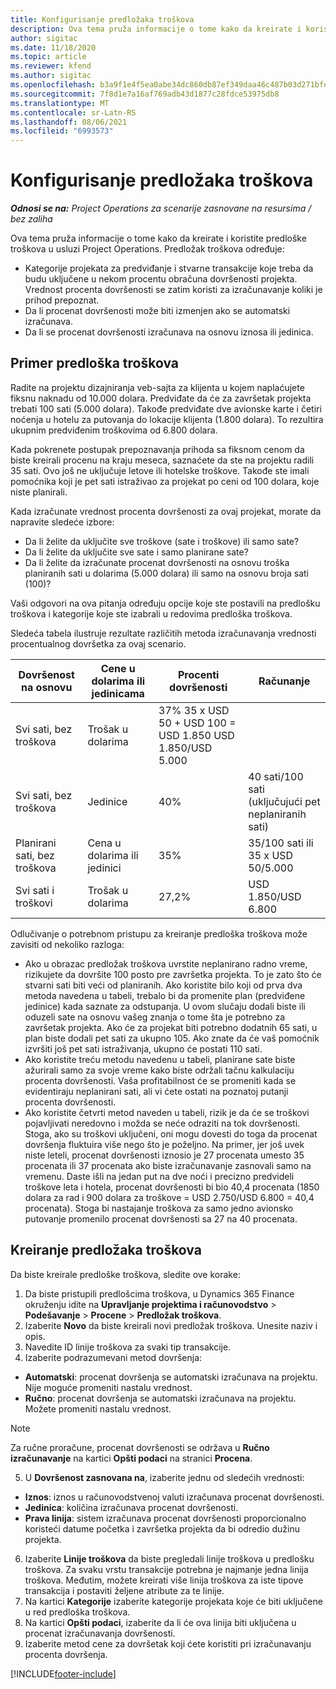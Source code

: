 ```yaml
---
title: Konfigurisanje predložaka troškova
description: Ova tema pruža informacije o tome kako da kreirate i koristite predloške troškova u usluzi Project Operations.
author: sigitac
ms.date: 11/18/2020
ms.topic: article
ms.reviewer: kfend
ms.author: sigitac
ms.openlocfilehash: b3a9f1e4f5ea0abe34dc860db87ef349daa46c487b03d271bfe207868c521f39
ms.sourcegitcommit: 7f8d1e7a16af769adb43d1877c28fdce53975db8
ms.translationtype: MT
ms.contentlocale: sr-Latn-RS
ms.lasthandoff: 08/06/2021
ms.locfileid: "6993573"
---
```

# <a name="set-up-cost-templates"></a>Konfigurisanje predložaka troškova

_**Odnosi se na:** Project Operations za scenarije zasnovane na resursima / bez zaliha_


Ova tema pruža informacije o tome kako da kreirate i koristite predloške troškova u usluzi Project Operations. Predložak troškova određuje:

- Kategorije projekata za predviđanje i stvarne transakcije koje treba da budu uključene u nekom procentu obračuna dovršenosti projekta. Vrednost procenta dovršenosti se zatim koristi za izračunavanje koliki je prihod prepoznat.
- Da li procenat dovršenosti može biti izmenjen ako se automatski izračunava.
- Da li se procenat dovršenosti izračunava na osnovu iznosa ili jedinica.

## <a name="cost-template-example"></a>Primer predloška troškova

Radite na projektu dizajniranja veb-sajta za klijenta u kojem naplaćujete fiksnu naknadu od 10.000 dolara. Predviđate da će za završetak projekta trebati 100 sati (5.000 dolara). Takođe predviđate dve avionske karte i četiri noćenja u hotelu za putovanja do lokacije klijenta (1.800 dolara). To rezultira ukupnim predviđenim troškovima od 6.800 dolara.

Kada pokrenete postupak prepoznavanja prihoda sa fiksnom cenom da biste kreirali procenu na kraju meseca, saznaćete da ste na projektu radili 35 sati. Ovo još ne uključuje letove ili hotelske troškove. Takođe ste imali pomoćnika koji je pet sati istraživao za projekat po ceni od 100 dolara, koje niste planirali.

Kada izračunate vrednost procenta dovršenosti za ovaj projekat, morate da napravite sledeće izbore:

- Da li želite da uključite sve troškove (sate i troškove) ili samo sate?
- Da li želite da uključite sve sate i samo planirane sate?
- Da li želite da izračunate procenat dovršenosti na osnovu troška planiranih sati u dolarima (5.000 dolara) ili samo na osnovu broja sati (100)?

Vaši odgovori na ova pitanja određuju opcije koje ste postavili na predlošku troškova i kategorije koje ste izabrali u redovima predloška troškova.

Sledeća tabela ilustruje rezultate različitih metoda izračunavanja vrednosti procentualnog dovršetka za ovaj scenario.

| Dovršenost na osnovu | Cene u dolarima ili jedinicama | Procenti dovršenosti | Računanje |
| --- | --- | --- | --- |
| Svi sati, bez troškova | Trošak u dolarima | 37% 35 x USD 50 + USD 100 = USD 1.850 USD 1.850/USD 5.000 |
| Svi sati, bez troškova | Jedinice | 40% | 40 sati/100 sati (uključujući pet neplaniranih sati) |
| Planirani sati, bez troškova | Cena u dolarima ili jedinici | 35% | 35/100 sati ili 35 x USD 50/5.000 |
| Svi sati i troškovi | Trošak u dolarima | 27,2% | USD 1.850/USD 6.800 |

Odlučivanje o potrebnom pristupu za kreiranje predloška troškova može zavisiti od nekoliko razloga:

- Ako u obrazac predložak troškova uvrstite neplanirano radno vreme, rizikujete da dovršite 100 posto pre završetka projekta. To je zato što će stvarni sati biti veći od planiranih. Ako koristite bilo koji od prva dva metoda navedena u tabeli, trebalo bi da promenite plan (predviđene jedinice) kada saznate za odstupanja. U ovom slučaju dodali biste ili oduzeli sate na osnovu vašeg znanja o tome šta je potrebno za završetak projekta. Ako će za projekat biti potrebno dodatnih 65 sati, u plan biste dodali pet sati za ukupno 105. Ako znate da će vaš pomoćnik izvršiti još pet sati istraživanja, ukupno će postati 110 sati.
- Ako koristite treću metodu navedenu u tabeli, planirane sate biste ažurirali samo za svoje vreme kako biste održali tačnu kalkulaciju procenta dovršenosti. Vaša profitabilnost će se promeniti kada se evidentiraju neplanirani sati, ali vi ćete ostati na poznatoj putanji procenta dovršenosti.
- Ako koristite četvrti metod naveden u tabeli, rizik je da će se troškovi pojavljivati neredovno i možda se neće odraziti na tok dovršenosti. Stoga, ako su troškovi uključeni, oni mogu dovesti do toga da procenat dovršenja fluktuira više nego što je poželjno. Na primer, jer još uvek niste leteli, procenat dovršenosti iznosio je 27 procenata umesto 35 procenata ili 37 procenata ako biste izračunavanje zasnovali samo na vremenu. Daste išli na jedan put na dve noći i precizno predvideli troškove leta i hotela, procenat dovršenosti bi bio 40,4 procenata (1850 dolara za rad i 900 dolara za troškove = USD 2.750/USD 6.800 = 40,4 procenata). Stoga bi nastajanje troškova za samo jedno avionsko putovanje promenilo procenat dovršenosti sa 27 na 40 procenata.

## <a name="create-cost-templates"></a>Kreiranje predložaka troškova
Da biste kreirale predloške troškova, sledite ove korake:

1. Da biste pristupili predlošcima troškova, u Dynamics 365 Finance okruženju idite na **Upravljanje projektima i računovodstvo** > **Podešavanje** > **Procene** > **Predložak troškova**.
2. Izaberite **Novo** da biste kreirali novi predložak troškova. Unesite naziv i opis.
3. Navedite ID linije troškova za svaki tip transakcije.
4. Izaberite podrazumevani metod dovršenja:

  - **Automatski**: procenat dovršenja se automatski izračunava na projektu. Nije moguće promeniti nastalu vrednost.
  - **Ručno**: procenat dovršenja se automatski izračunava na projektu. Možete promeniti nastalu vrednost.

  > [!NOTE]
  > Za ručne proračune, procenat dovršenosti se održava u **Ručno izračunavanje** na kartici **Opšti podaci** na stranici **Procena**.

5. U **Dovršenost zasnovana na**, izaberite jednu od sledećih vrednosti:

  - **Iznos**: iznos u računovodstvenoj valuti izračunava procenat dovršenosti.
  - **Jedinica**: količina izračunava procenat dovršenosti.
  - **Prava linija**: sistem izračunava procenat dovršenosti proporcionalno koristeći datume početka i završetka projekta da bi odredio dužinu projekta.

6. Izaberite **Linije troškova** da biste pregledali linije troškova u predlošku troškova. Za svaku vrstu transakcije potrebna je najmanje jedna linija troškova. Međutim, možete kreirati više linija troškova za iste tipove transakcija i postaviti željene atribute za te linije.
7. Na kartici **Kategorije** izaberite kategorije projekata koje će biti uključene u red predloška troškova.
8. Na kartici **Opšti podaci**, izaberite da li će ova linija biti uključena u procenat izračunavanja dovršenosti.
9. Izaberite metod cene za dovršetak koji ćete koristiti pri izračunavanju procenta dovršenja.


[!INCLUDE[footer-include](../includes/footer-banner.md)]